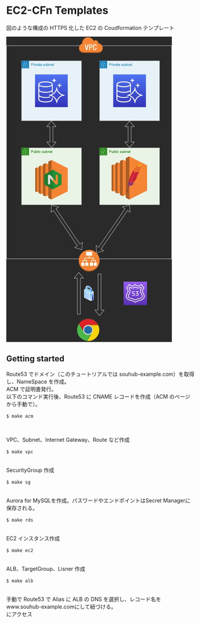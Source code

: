 # EC2-CFn Templates

図のような構成の HTTPS 化した EC2 の Coudformation テンプレート<be/><br/>

![overview](./public/overview.jpg)
<br/>

## Getting started

Route53 でドメイン（このチュートリアルでは souhub-example.com）を取得し、NameSpace を作成。<br/>
ACM で証明書発行。<br/>
以下のコマンド実行後、Route53 に CNAME レコードを作成（ACM のページから手動で）。<be/>

```
$ make acm
```

<br/>

VPC、Subnet、Internet Gateway、Route など作成

```
$ make vpc
```

<br/>
SecurityGroup 作成

```
$ make sg
```

<br/>
Aurora for MySQLを作成。パスワードやエンドポイントはSecret Managerに保存される。

```
$ make rds
```

<br/>
EC2 インスタンス作成

```
$ make ec2
```

<br/>
ALB、TargetGroup、Lisner 作成

```
$ make alb
```

<br/>
手動で Route53 で Alias に ALB の DNS を選択し、レコード名をwww.souhub-example.comにして紐づける。
<br/>
<https://souhub-example.com>にアクセス

